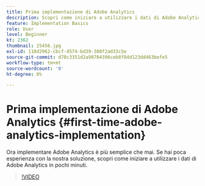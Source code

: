 ```yaml
---
title: Prima implementazione di Adobe Analytics
description: Scopri come iniziare a utilizzare i dati di Adobe Analytics in pochi minuti.
feature: Implementation Basics
role: User
level: Beginner
kt: 2362
thumbnail: 25456.jpg
exl-id: 110d2962-cbcf-4574-bd39-308f2ad33c5e
source-git-commit: d78c3351d2a98704396ceb8f84d123dd463befe5
workflow-type: tm+mt
source-wordcount: '0'
ht-degree: 0%

---
```


# Prima implementazione di Adobe Analytics {#first-time-adobe-analytics-implementation}

Ora implementare Adobe Analytics è più semplice che mai. Se hai poca esperienza con la nostra soluzione, scopri come iniziare a utilizzare i dati di Adobe Analytics in pochi minuti.

>[!VIDEO](https://video.tv.adobe.com/v/25456/?quality=12)